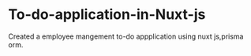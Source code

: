 # To-do-application-in-Nuxt-js
Created a employee mangement to-do appplication using nuxt js,prisma orm.
